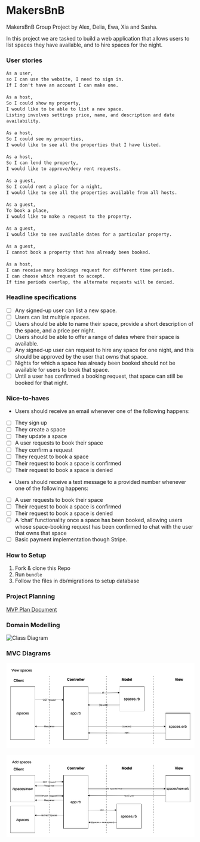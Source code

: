 # MakersBnB

MakersBnB Group Project by Alex, Delia, Ewa, Xia and Sasha.

In this project we are tasked to build a web application that allows users to list spaces they have available, and to hire spaces for the night.

### User stories

```
As a user,
so I can use the website, I need to sign in.
If I don't have an account I can make one.

As a host,
So I could show my property,
I would like to be able to list a new space.
Listing involves settings price, name, and description and date availability.

As a host,
So I could see my properties,
I would like to see all the properties that I have listed.

As a host,
So I can lend the property,
I would like to approve/deny rent requests.

As a guest,
So I could rent a place for a night,
I would like to see all the properties available from all hosts.

As a guest,
To book a place,
I would like to make a request to the property.

As a guest,
I would like to see available dates for a particular property.

As a guest,
I cannot book a property that has already been booked.

As a host,
I can receive many bookings request for different time periods.
I can choose which request to accept.
If time periods overlap, the alternate requests will be denied.
```

### Headline specifications

- [ ] Any signed-up user can list a new space.
- [ ] Users can list multiple spaces.
- [ ] Users should be able to name their space, provide a short description of the space, and a price per night.
- [ ] Users should be able to offer a range of dates where their space is available.
- [ ] Any signed-up user can request to hire any space for one night, and this should be approved by the user that owns that space.
- [ ] Nights for which a space has already been booked should not be available for users to book that space.
- [ ] Until a user has confirmed a booking request, that space can still be booked for that night.

### Nice-to-haves

- Users should receive an email whenever one of the following happens:
- [ ] They sign up
- [ ] They create a space
- [ ] They update a space
- [ ] A user requests to book their space
- [ ] They confirm a request
- [ ] They request to book a space
- [ ] Their request to book a space is confirmed
- [ ] Their request to book a space is denied
- Users should receive a text message to a provided number whenever one of the following happens:
- [ ] A user requests to book their space
- [ ] Their request to book a space is confirmed
- [ ] Their request to book a space is denied
- [ ] A ‘chat’ functionality once a space has been booked, allowing users whose space-booking request has been confirmed to chat with the user that owns that space
- [ ] Basic payment implementation though Stripe.

### How to Setup

1. Fork & clone this Repo
2. Run `bundle`
3. Follow the files in db/migrations to setup database

### Project Planning

[MVP Plan Document](https://docs.google.com/document/d/1YVyuk1QwdJ5Y2rO0yJztMdj6gMfILxxr_OBLLilKB5c/edit#)

### Domain Modelling

![Class Diagram](https://lucid.app/publicSegments/view/b27c7c58-1867-4130-a48b-47874648b003/image.png)

### MVC Diagrams

![View Spaces](https://github.com/feedXia/Makersbnb/blob/20afbe59944a5181ca8d1cf7c2b85f2a0b37262d/images/View%20spaces%20model.png)

![Add Spaces](https://github.com/feedXia/Makersbnb/blob/20afbe59944a5181ca8d1cf7c2b85f2a0b37262d/images/Add%20spaces%20model.png)

